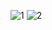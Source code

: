 ![1](https://cloud.githubusercontent.com/assets/16939699/14231542/09907146-f9a5-11e5-8e00-a147005eae88.PNG)
![2](https://cloud.githubusercontent.com/assets/16939699/14231543/099125dc-f9a5-11e5-90b9-ea281f902382.PNG)
